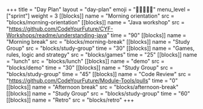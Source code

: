 +++
title = "Day Plan"
layout = "day-plan"
emoji = "🧑🏾‍🤝‍🧑🏾"
menu_level = ["sprint"]
weight = 3
[[blocks]]
name = "Morning orientation"
src = "blocks/morning-orientation"
[[blocks]]
name = "Java workshop"
src = "https://github.com/CodeYourFuture/CYF-Workshops/readme/understanding-java"
time = "90"
[[blocks]]
name = "Morning break"
src = "blocks/morning-break"
[[blocks]]
name = "Study Group"
src = "blocks/study-group"
time = "30"
[[blocks]]
name = "Games, rules, logic and strategy"
src = "blocks/games"
time = "25"
[[blocks]]
name = "lunch"
src = "blocks/lunch"
[[blocks]]
name = "demo"
src = "blocks/demo"
time = "30"
[[blocks]]
name = "Study Group"
src = "blocks/study-group"
time = "45"
[[blocks]]
name = "Code Review"
src = "https://github.com/CodeYourFuture/Module-Tools/pulls"
time = "0"
[[blocks]]
name = "Afternoon break"
src = "blocks/afternoon-break"
[[blocks]]
name = "Study Group"
src = "blocks/study-group"
time = "60"
[[blocks]]
name = "Retro"
src = "blocks/retro"
+++

